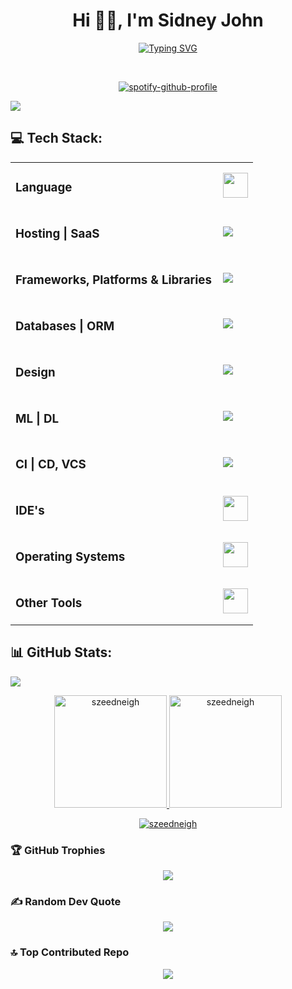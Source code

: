 
<h1 align="center"> Hi 👋🏻, I'm Sidney John </br> 
</h1>
<div align="center">
  
[![Typing SVG](https://readme-typing-svg.demolab.com?font=POPPINS&letterSpacing=1PX&pause=1000&color=65A6F7&center=true&vCenter=true&width=500&lines=Philanthropist+Good+Looking+Trillionaire)](https://git.io/typing-svg)
</div>
<p align="center">
<a href="https://twitter.com/szeedneigh" target="_blank"><img alt="" src="https://img.shields.io/badge/Twitter-000?logo=X&logoColor=ffffff&style=for-the-badge" style="vertical-align:center" /></a>
<a href="https://instagram.com/szeedneigh" target="_blank"><img alt="" src="https://img.shields.io/badge/Instagram-000?style=for-the-badge&logo=Instagram&logoColor=E4405F" style="vertical-align:center" /></a></p> 

<div align="center">
  
[![spotify-github-profile](https://spotify-github-profile.kittinanx.com/api/view?uid=31mz4rhtl47nujvepbtcwhe5rlcm&cover_image=true&theme=default&show_offline=false&background_color=121212&interchange=true&bar_color=53b14f&bar_color_cover=false)](https://github.com/kittinan/spotify-github-profile)

</div>

[![](https://visitcount.itsvg.in/api?id=szeedneigh&icon=2&color=0)](https://visitcount.itsvg.in)

## 💻 Tech Stack:
<table>
    <tr>
        <td style="font-weight: bold; padding-right: 10px; vertical-align: center; border: none;"><h3>Language</h3></td>
        <td><img height="40" src="https://skillicons.dev/icons?i=py,java,js,php,cpp,ts,cs,html,css,md" /></td>
    </tr>
    <tr>
        <td style="font-weight: bold; padding-right: 10px; vertical-align: center;"><h3>Hosting | SaaS</h3></td>
        <td><img src="https://skillicons.dev/icons?i=vercel,netlify,aws,firebase,heroku,oracle" /></td>
    </tr>
    <tr>
        <td style="font-weight: bold; padding-right: 10px; vertical-align: center; border: none;"><h3>Frameworks, Platforms & Libraries</h3></td>
        <td><img src="https://skillicons.dev/icons?i=vite,react,angular,django,bootstrap,express,jquery,laravel,nodejs,redux,tailwind" /></td>
    </tr>
    <tr>
        <td style="font-weight: bold; padding-right: 10px; vertical-align: center; border: none;"><h3>Databases | ORM</h3></td>
        <td><img src="https://skillicons.dev/icons?i=mongodb,mysql,cassandra,postgres" /></td>
    </tr>
    <tr>
        <td style="font-weight: bold; padding-right: 10px; vertical-align: center; border: none;"><h3>Design</h3></td>
        <td><img src="https://skillicons.dev/icons?i=autocad,figma,ai,ae,ps,webflow" /></td>
    </tr>
    <tr>
        <td style="font-weight: bold; padding-right: 10px; vertical-align: center; border: none;"><h3>ML | DL</h3></td>
        <td><img src="https://skillicons.dev/icons?i=tensorflow,pytorch,matlab,anaconda" /></td>
    </tr>
    <tr>
        <td style="font-weight: bold; padding-right: 10px; vertical-align: center; border: none;"><h3>CI | CD, VCS</h3></td>
        <td><img src="https://skillicons.dev/icons?i=github,gitlab,git,githubactions,docker" /></td>
    </tr>
    <tr>
        <td style="font-weight: bold; padding-right: 10px; vertical-align: center; border: none;"><h3>IDE's</h3></td>
        <td><img height="40" src="https://skillicons.dev/icons?i=vscode,pycharm,eclipse,visualstudio,sublime,replit"/></td>
    </tr>
    <tr>
        <td style="font-weight: bold; padding-right: 10px; vertical-align: center; border: none;"><h3>Operating Systems</h3></td>
        <td><img height="40" src="https://skillicons.dev/icons?i=windows,ubuntu,linux"/></td>
    </tr>
    <tr>
        <td style="font-weight: bold; padding-right: 10px; vertical-align: center; border: none;"><h3>Other Tools</h3></td>
        <td><img height="40" src="https://skillicons.dev/icons?i=notion,bash,codepen,discord,gmail,instagram,powershell,stackoverflow,wordpress"/></td>
    </tr>
</table>

## 📊 GitHub Stats:

[![](https://github-readme-activity-graph.vercel.app/graph?username=szeedneigh&theme=one-dark)](https://github.com/ashutosh00710/github-readme-activity-graph)

<div align="center">
  <a href="https://github.com/szeedneigh">
    <img height="180em" src="https://github-readme-stats.vercel.app/api?username=szeedneigh&show_icons=true&locale=en&layout=compact&theme=one_dark_pro" alt="szeedneigh"/>
    <img height="180em" src="https://github-readme-stats.vercel.app/api/top-langs?username=szeedneigh&show_icons=true&locale=en&layout=compact&theme=one_dark_pro" alt="szeedneigh"/>
  </a>
</div>

<p align="center">
  <a href="https://github.com/szeedneigh">
    <img src="https://github-readme-streak-stats.herokuapp.com/?user=szeedneigh&&theme=one_dark_pro&hide_border=true" alt="szeedneigh" />
  </a>
</p>
  
### 🏆 GitHub Trophies
<div align="center">
  
![](https://github-profile-trophy.vercel.app/?username=szeedneigh&theme=onedark&no-frame=true&no-bg=true)
</div>

### ✍️ Random Dev Quote
<div align="center">
  
![](https://quotes-github-readme.vercel.app/api?type=horizontal&theme=dark)
</div>

### 🔝 Top Contributed Repo
<div align="center">

![](https://github-contributor-stats.vercel.app/api?username=szeedneigh&limit=5&theme=one_dark_pro&combine_all_yearly_contributions=true)
</div>
